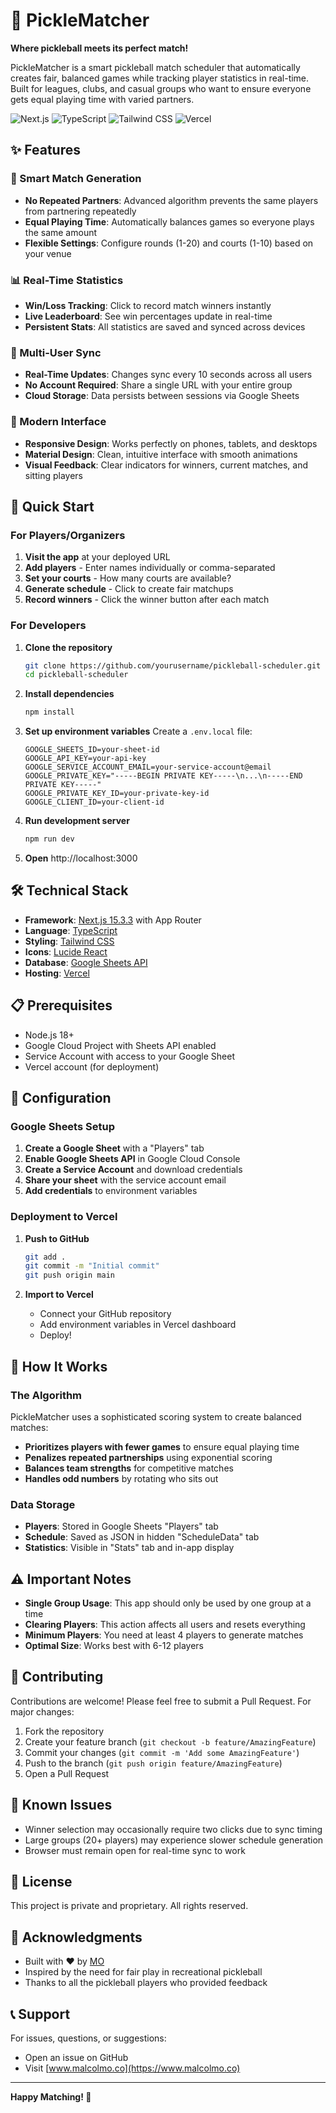 # 🏓 PickleMatcher

**Where pickleball meets its perfect match!**

PickleMatcher is a smart pickleball match scheduler that automatically creates fair, balanced games while tracking player statistics in real-time. Built for leagues, clubs, and casual groups who want to ensure everyone gets equal playing time with varied partners.

![Next.js](https://img.shields.io/badge/Next.js-15.3.3-black?style=flat-square&logo=next.js)
![TypeScript](https://img.shields.io/badge/TypeScript-5.0-blue?style=flat-square&logo=typescript)
![Tailwind CSS](https://img.shields.io/badge/Tailwind_CSS-3.0-38B2AC?style=flat-square&logo=tailwind-css)
![Vercel](https://img.shields.io/badge/Deployed_on-Vercel-black?style=flat-square&logo=vercel)

## ✨ Features

### 🎯 Smart Match Generation
- **No Repeated Partners**: Advanced algorithm prevents the same players from partnering repeatedly
- **Equal Playing Time**: Automatically balances games so everyone plays the same amount
- **Flexible Settings**: Configure rounds (1-20) and courts (1-10) based on your venue

### 📊 Real-Time Statistics
- **Win/Loss Tracking**: Click to record match winners instantly
- **Live Leaderboard**: See win percentages update in real-time
- **Persistent Stats**: All statistics are saved and synced across devices

### 👥 Multi-User Sync
- **Real-Time Updates**: Changes sync every 10 seconds across all users
- **No Account Required**: Share a single URL with your entire group
- **Cloud Storage**: Data persists between sessions via Google Sheets

### 📱 Modern Interface
- **Responsive Design**: Works perfectly on phones, tablets, and desktops
- **Material Design**: Clean, intuitive interface with smooth animations
- **Visual Feedback**: Clear indicators for winners, current matches, and sitting players

## 🚀 Quick Start

### For Players/Organizers

1. **Visit the app** at your deployed URL
2. **Add players** - Enter names individually or comma-separated
3. **Set your courts** - How many courts are available?
4. **Generate schedule** - Click to create fair matchups
5. **Record winners** - Click the winner button after each match

### For Developers

1. **Clone the repository**
   ```bash
   git clone https://github.com/yourusername/pickleball-scheduler.git
   cd pickleball-scheduler
   ```

2. **Install dependencies**
   ```bash
   npm install
   ```

3. **Set up environment variables**
   Create a `.env.local` file:
   ```env
   GOOGLE_SHEETS_ID=your-sheet-id
   GOOGLE_API_KEY=your-api-key
   GOOGLE_SERVICE_ACCOUNT_EMAIL=your-service-account@email
   GOOGLE_PRIVATE_KEY="-----BEGIN PRIVATE KEY-----\n...\n-----END PRIVATE KEY-----"
   GOOGLE_PRIVATE_KEY_ID=your-private-key-id
   GOOGLE_CLIENT_ID=your-client-id
   ```

4. **Run development server**
   ```bash
   npm run dev
   ```

5. **Open** http://localhost:3000

## 🛠️ Technical Stack

- **Framework**: [Next.js 15.3.3](https://nextjs.org/) with App Router
- **Language**: [TypeScript](https://www.typescriptlang.org/)
- **Styling**: [Tailwind CSS](https://tailwindcss.com/)
- **Icons**: [Lucide React](https://lucide.dev/)
- **Database**: [Google Sheets API](https://developers.google.com/sheets/api)
- **Hosting**: [Vercel](https://vercel.com/)

## 📋 Prerequisites

- Node.js 18+ 
- Google Cloud Project with Sheets API enabled
- Service Account with access to your Google Sheet
- Vercel account (for deployment)

## 🔧 Configuration

### Google Sheets Setup

1. **Create a Google Sheet** with a "Players" tab
2. **Enable Google Sheets API** in Google Cloud Console
3. **Create a Service Account** and download credentials
4. **Share your sheet** with the service account email
5. **Add credentials** to environment variables

### Deployment to Vercel

1. **Push to GitHub**
   ```bash
   git add .
   git commit -m "Initial commit"
   git push origin main
   ```

2. **Import to Vercel**
   - Connect your GitHub repository
   - Add environment variables in Vercel dashboard
   - Deploy!

## 📖 How It Works

### The Algorithm
PickleMatcher uses a sophisticated scoring system to create balanced matches:

- **Prioritizes players with fewer games** to ensure equal playing time
- **Penalizes repeated partnerships** using exponential scoring
- **Balances team strengths** for competitive matches
- **Handles odd numbers** by rotating who sits out

### Data Storage
- **Players**: Stored in Google Sheets "Players" tab
- **Schedule**: Saved as JSON in hidden "ScheduleData" tab
- **Statistics**: Visible in "Stats" tab and in-app display

## ⚠️ Important Notes

- **Single Group Usage**: This app should only be used by one group at a time
- **Clearing Players**: This action affects all users and resets everything
- **Minimum Players**: You need at least 4 players to generate matches
- **Optimal Size**: Works best with 6-12 players

## 🤝 Contributing

Contributions are welcome! Please feel free to submit a Pull Request. For major changes:

1. Fork the repository
2. Create your feature branch (`git checkout -b feature/AmazingFeature`)
3. Commit your changes (`git commit -m 'Add some AmazingFeature'`)
4. Push to the branch (`git push origin feature/AmazingFeature`)
5. Open a Pull Request

## 🐛 Known Issues

- Winner selection may occasionally require two clicks due to sync timing
- Large groups (20+ players) may experience slower schedule generation
- Browser must remain open for real-time sync to work

## 📝 License

This project is private and proprietary. All rights reserved.

## 👏 Acknowledgments

- Built with ❤️ by [MO](https://www.malcolmo.co)
- Inspired by the need for fair play in recreational pickleball
- Thanks to all the pickleball players who provided feedback

## 📞 Support

For issues, questions, or suggestions:
- Open an issue on GitHub
- Visit [www.malcolmo.co](https://www.malcolmo.co)

---

**Happy Matching! 🏓**